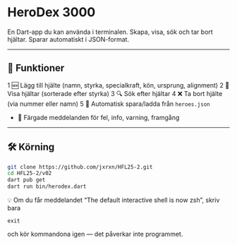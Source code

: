 # HeroDex 3000

En Dart-app du kan använda i terminalen. Skapa, visa, sök och tar bort hjältar. Sparar automatiskt i JSON-format.

---

## 🚀 Funktioner
1 🆕 Lägg till hjälte (namn, styrka, specialkraft, kön, ursprung, alignment)
2 📜 Visa hjältar (sorterade efter styrka)
3 🔍 Sök efter hjältar
4 ❌ Ta bort hjälte (via nummer eller namn)
5 💾 Automatisk spara/ladda från `heroes.json`
- 🎨 Färgade meddelanden för fel, info, varning, framgång

---

## 🛠️ Körning

```bash
git clone https://github.com/jxrxn/HFL25-2.git
cd HFL25-2/v02
dart pub get
dart run bin/herodex.dart
```

💡 Om du får meddelandet “The default interactive shell is now zsh”, skriv bara 
```
exit
```
och kör kommandona igen — det påverkar inte programmet.
